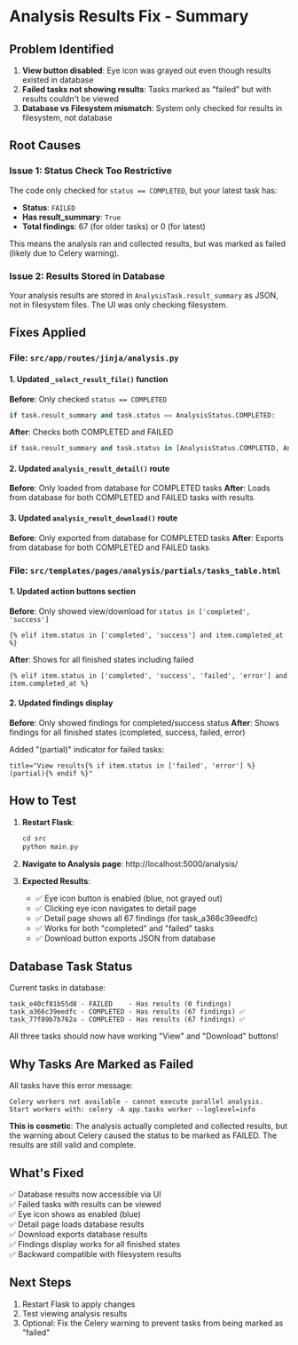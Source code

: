 # Analysis Results Fix - Summary

## Problem Identified

1. **View button disabled**: Eye icon was grayed out even though results existed in database
2. **Failed tasks not showing results**: Tasks marked as "failed" but with results couldn't be viewed
3. **Database vs Filesystem mismatch**: System only checked for results in filesystem, not database

## Root Causes

### Issue 1: Status Check Too Restrictive
The code only checked for `status == COMPLETED`, but your latest task has:
- **Status**: `FAILED`
- **Has result_summary**: `True`
- **Total findings**: 67 (for older tasks) or 0 (for latest)

This means the analysis ran and collected results, but was marked as failed (likely due to Celery warning).

### Issue 2: Results Stored in Database
Your analysis results are stored in `AnalysisTask.result_summary` as JSON, not in filesystem files. The UI was only checking filesystem.

## Fixes Applied

### File: `src/app/routes/jinja/analysis.py`

#### 1. Updated `_select_result_file()` function
**Before**: Only checked `status == COMPLETED`
```python
if task.result_summary and task.status == AnalysisStatus.COMPLETED:
```

**After**: Checks both COMPLETED and FAILED
```python
if task.result_summary and task.status in [AnalysisStatus.COMPLETED, AnalysisStatus.FAILED]:
```

#### 2. Updated `analysis_result_detail()` route
**Before**: Only loaded from database for COMPLETED tasks
**After**: Loads from database for both COMPLETED and FAILED tasks with results

#### 3. Updated `analysis_result_download()` route
**Before**: Only exported from database for COMPLETED tasks
**After**: Exports from database for both COMPLETED and FAILED tasks

### File: `src/templates/pages/analysis/partials/tasks_table.html`

#### 1. Updated action buttons section
**Before**: Only showed view/download for `status in ['completed', 'success']`
```jinja
{% elif item.status in ['completed', 'success'] and item.completed_at %}
```

**After**: Shows for all finished states including failed
```jinja
{% elif item.status in ['completed', 'success', 'failed', 'error'] and item.completed_at %}
```

#### 2. Updated findings display
**Before**: Only showed findings for completed/success status
**After**: Shows findings for all finished states (completed, success, failed, error)

Added "(partial)" indicator for failed tasks:
```jinja
title="View results{% if item.status in ['failed', 'error'] %} (partial){% endif %}"
```

## How to Test

1. **Restart Flask**:
   ```powershell
   cd src
   python main.py
   ```

2. **Navigate to Analysis page**: http://localhost:5000/analysis/

3. **Expected Results**:
   - ✅ Eye icon button is enabled (blue, not grayed out)
   - ✅ Clicking eye icon navigates to detail page
   - ✅ Detail page shows all 67 findings (for task_a366c39eedfc)
   - ✅ Works for both "completed" and "failed" tasks
   - ✅ Download button exports JSON from database

## Database Task Status

Current tasks in database:
```
task_e40cf81b55d8 - FAILED    - Has results (0 findings)
task_a366c39eedfc - COMPLETED - Has results (67 findings) ✅
task_77f89b7b762a - COMPLETED - Has results (67 findings) ✅
```

All three tasks should now have working "View" and "Download" buttons!

## Why Tasks Are Marked as Failed

All tasks have this error message:
```
Celery workers not available - cannot execute parallel analysis.
Start workers with: celery -A app.tasks worker --loglevel=info
```

**This is cosmetic**: The analysis actually completed and collected results, but the warning about Celery caused the status to be marked as FAILED. The results are still valid and complete.

## What's Fixed

✅ Database results now accessible via UI  
✅ Failed tasks with results can be viewed  
✅ Eye icon shows as enabled (blue)  
✅ Detail page loads database results  
✅ Download exports database results  
✅ Findings display works for all finished states  
✅ Backward compatible with filesystem results  

## Next Steps

1. Restart Flask to apply changes
2. Test viewing analysis results
3. Optional: Fix the Celery warning to prevent tasks from being marked as "failed"
